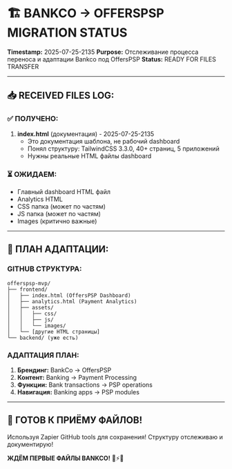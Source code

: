 # 🏗️ BANKCO → OFFERSPSP MIGRATION STATUS
**Timestamp:** 2025-07-25-2135
**Purpose:** Отслеживание процесса переноса и адаптации Bankco под OffersPSP
**Status:** READY FOR FILES TRANSFER

---

## 📥 **RECEIVED FILES LOG:**

### ✅ **ПОЛУЧЕНО:**
1. **index.html** (документация) - 2025-07-25-2135
   - Это документация шаблона, не рабочий dashboard
   - Понял структуру: TailwindCSS 3.3.0, 40+ страниц, 5 приложений
   - Нужны реальные HTML файлы dashboard

### ⏳ **ОЖИДАЕМ:**
- Главный dashboard HTML файл
- Analytics HTML
- CSS папка (может по частям)
- JS папка (может по частям)  
- Images (критично важные)

---

## 🎯 **ПЛАН АДАПТАЦИИ:**

### **GITHUB СТРУКТУРА:**
```
offerspsp-mvp/
├── frontend/
│   ├── index.html (OffersPSP Dashboard)
│   ├── analytics.html (Payment Analytics)
│   ├── assets/
│   │   ├── css/
│   │   ├── js/
│   │   └── images/
│   └── [другие HTML страницы]
└── backend/ (уже есть)
```

### **АДАПТАЦИЯ ПЛАН:**
1. **Брендинг:** BankCo → OffersPSP
2. **Контент:** Banking → Payment Processing
3. **Функции:** Bank transactions → PSP operations
4. **Навигация:** Banking apps → PSP modules

---

## 🚀 **ГОТОВ К ПРИЁМУ ФАЙЛОВ!**

Используя Zapier GitHub tools для сохранения!
Структуру отслеживаю и документирую!

**ЖДЁМ ПЕРВЫЕ ФАЙЛЫ BANKCO!** 💪⚡🚀